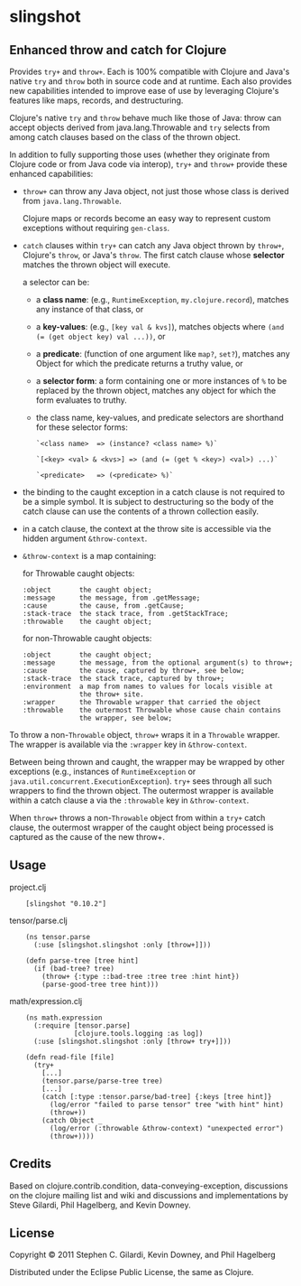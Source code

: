 slingshot
=========

Enhanced throw and catch for Clojure
------------------------------------

  Provides `try+` and `throw+`. Each is 100% compatible with Clojure
  and Java's native `try` and `throw` both in source code and at
  runtime. Each also provides new capabilities intended to improve
  ease of use by leveraging Clojure's features like maps, records, and
  destructuring.

  Clojure's native `try` and `throw` behave much like those of Java:
  throw can accept objects derived from java.lang.Throwable and `try`
  selects from among catch clauses based on the class of the thrown
  object.

  In addition to fully supporting those uses (whether they originate
  from Clojure code or from Java code via interop), `try+` and
  `throw+` provide these enhanced capabilities:

  - `throw+` can throw any Java object, not just those whose class is
    derived from `java.lang.Throwable`.

    Clojure maps or records become an easy way to represent custom
    exceptions without requiring `gen-class`.

  - `catch` clauses within `try+` can catch any Java object thrown by
    `throw+`, Clojure's `throw`, or Java's `throw`. The first catch
    clause whose **selector** matches the thrown object will execute.

    a selector can be:

    - a **class name**: (e.g., `RuntimeException`, `my.clojure.record`),
      matches any instance of that class, or

    - a **key-values**: (e.g., `[key val & kvs]`), matches objects
      where `(and (= (get object key) val ...))`, or

    - a **predicate**: (function of one argument like `map?`, `set?`),
      matches any Object for which the predicate returns a truthy
      value, or

    - a **selector form**: a form containing one or more instances of
      `%` to be replaced by the thrown object, matches any object for
      which the form evaluates to truthy.

    - the class name, key-values, and predicate selectors are
      shorthand for these selector forms:

          `<class name>  => (instance? <class name> %)`

          `[<key> <val> & <kvs>] => (and (= (get % <key>) <val>) ...)`

          `<predicate>   => (<predicate> %)`

  - the binding to the caught exception in a catch clause is not
    required to be a simple symbol. It is subject to destructuring so
    the body of the catch clause can use the contents of a thrown
    collection easily.

  - in a catch clause, the context at the throw site is accessible via
    the hidden argument `&throw-context`.

  - `&throw-context` is a map containing:

    for Throwable caught objects:

        :object       the caught object;
        :message      the message, from .getMessage;
        :cause        the cause, from .getCause;
        :stack-trace  the stack trace, from .getStackTrace;
        :throwable    the caught object;

    for non-Throwable caught objects:

        :object       the caught object;
        :message      the message, from the optional argument(s) to throw+;
        :cause        the cause, captured by throw+, see below;
        :stack-trace  the stack trace, captured by throw+;
        :environment  a map from names to values for locals visible at
                      the throw+ site.
        :wrapper      the Throwable wrapper that carried the object
        :throwable    the outermost Throwable whose cause chain contains
                      the wrapper, see below;

  To throw a non-`Throwable` object, `throw+` wraps it in a
  `Throwable` wrapper. The wrapper is available via the `:wrapper`
  key in `&throw-context`.

  Between being thrown and caught, the wrapper may be wrapped by other
  exceptions (e.g., instances of `RuntimeException` or
  `java.util.concurrent.ExecutionException`). `try+` sees through all
  such wrappers to find the thrown object. The outermost wrapper is
  available within a catch clause a via the `:throwable` key in
  `&throw-context`.

  When `throw+` throws a non-`Throwable` object from within a `try+`
  catch clause, the outermost wrapper of the caught object being
  processed is captured as the cause of the new throw+.

Usage
-----

  project.clj

        [slingshot "0.10.2"]

  tensor/parse.clj

        (ns tensor.parse
          (:use [slingshot.slingshot :only [throw+]]))

        (defn parse-tree [tree hint]
          (if (bad-tree? tree)
            (throw+ {:type ::bad-tree :tree tree :hint hint})
            (parse-good-tree tree hint)))

  math/expression.clj

        (ns math.expression
          (:require [tensor.parse]
                    [clojure.tools.logging :as log])
          (:use [slingshot.slingshot :only [throw+ try+]]))

        (defn read-file [file]
          (try+
            [...]
            (tensor.parse/parse-tree tree)
            [...]
            (catch [:type :tensor.parse/bad-tree] {:keys [tree hint]}
              (log/error "failed to parse tensor" tree "with hint" hint)
              (throw+))
            (catch Object _
              (log/error (:throwable &throw-context) "unexpected error")
              (throw+))))

Credits
-------

  Based on clojure.contrib.condition, data-conveying-exception,
  discussions on the clojure mailing list and wiki and discussions and
  implementations by Steve Gilardi, Phil Hagelberg, and Kevin Downey.

License
-------

  Copyright &copy; 2011 Stephen C. Gilardi, Kevin Downey, and Phil Hagelberg

  Distributed under the Eclipse Public License, the same as Clojure.

